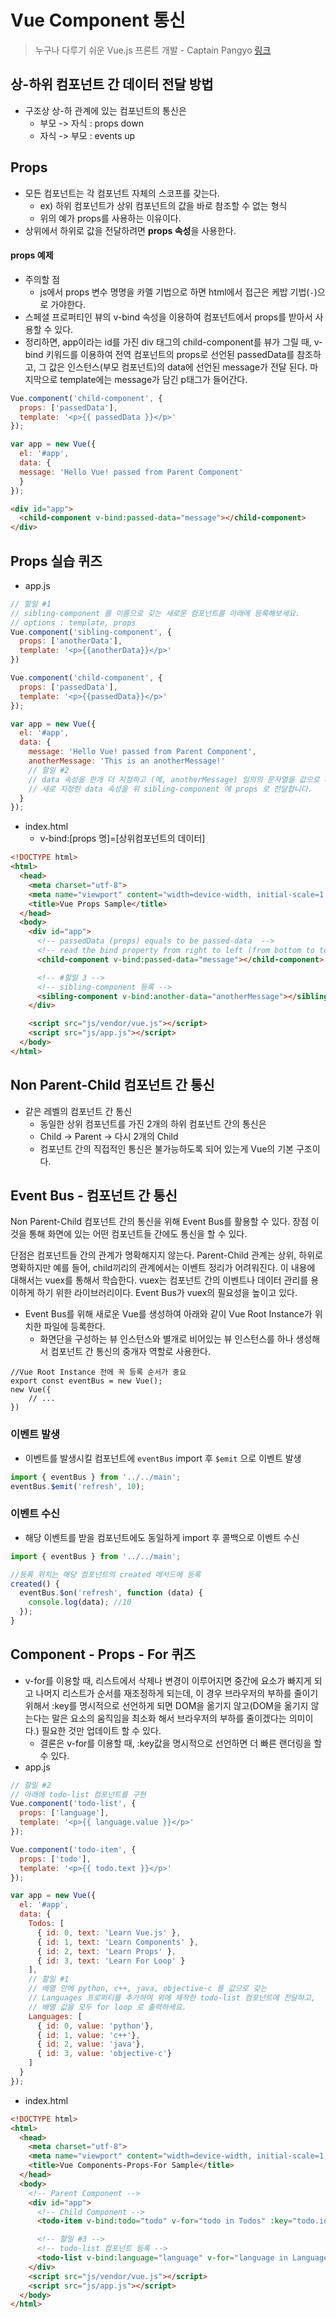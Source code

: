 # Vue Component 통신

> 누구나 다루기 쉬운 Vue.js 프론트 개발 - Captain Pangyo [링크](https://www.inflearn.com/course/vue-pwa-vue-js-%EA%B8%B0%EB%B3%B8/)

## 상-하위 컴포넌트 간 데이터 전달 방법

* 구조상 상-하 관계에 있는 컴포넌트의 통신은
  * 부모 -> 자식 : props down
  * 자식 -> 부모 : events up

## Props

* 모든 컴포넌트는 각 컴포넌트 자체의 스코프를 갖는다.
  * ex) 하위 컴포넌트가 상위 컴포넌트의 값을 바로 참조할 수 없는 형식
  * 위의 예가 props를 사용하는 이유이다. 
* 상위에서 하위로 값을 전달하려면 **props 속성**을 사용한다.

#### props 예제

* 주의할 점
  * js에서 props 변수 명명을 카멜 기법으로 하면 html에서 접근은 케밥 기법(`-`)으로 가야한다.
* 스페셜 프로퍼티인 뷰의 v-bind 속성을 이용하여 컴포넌트에서 props를 받아서 사용할 수 있다.
* 정리하면, app이라는 id를 가진 div 태그의 child-component를 뷰가 그릴 때, v-bind 키워드를 이용하여 전역 컴포넌트의 props로 선언된 passedData를 참조하고, 그 값은 인스턴스(부모 컴포넌트)의 data에 선언된 message가 전달 된다. 마지막으로 template에는 message가 담긴 p태그가 들어간다.

```js
Vue.component('child-component', {
  props: ['passedData'],
  template: '<p>{{ passedData }}</p>'
});

var app = new Vue({
  el: '#app',
  data: {
  message: 'Hello Vue! passed from Parent Component'
  }
});
```

```html
<div id="app">
  <child-component v-bind:passed-data="message"></child-component>
</div>
```

## Props 실습 퀴즈

* app.js

```js
// 할일 #1
// sibling-component 를 이름으로 갖는 새로운 컴포넌트를 아래에 등록해보세요.
// options : template, props
Vue.component('sibling-component', {
  props: ['anotherData'],
  template: '<p>{{anotherData}}</p>'
})

Vue.component('child-component', {
  props: ['passedData'],
  template: '<p>{{passedData}}</p>'
});

var app = new Vue({
  el: '#app',
  data: {
    message: 'Hello Vue! passed from Parent Component',
    anotherMessage: 'This is an anotherMessage!'
    // 할일 #2
    // data 속성을 한개 더 지정하고 (예, anotherMessage) 임의의 문자열을 값으로 대입해보세요.
    // 새로 지정한 data 속성을 위 sibling-component 에 props 로 전달합니다.
  }
});
```

* index.html
  * v-bind:[props 명]=[상위컴포넌트의 데이터]

```html
<!DOCTYPE html>
<html>
  <head>
    <meta charset="utf-8">
    <meta name="viewport" content="width=device-width, initial-scale=1.0">
    <title>Vue Props Sample</title>
  </head>
  <body>
    <div id="app">
      <!-- passedData (props) equals to be passed-data  -->
      <!-- read the bind property from right to left (from bottom to top in app.js)-->
      <child-component v-bind:passed-data="message"></child-component>

      <!-- #할일 3 -->
      <!-- sibling-component 등록 -->
      <sibling-component v-bind:another-data="anotherMessage"></sibling-component>
    </div>

    <script src="js/vendor/vue.js"></script>
    <script src="js/app.js"></script>
  </body>
</html>
```

## Non Parent-Child 컴포넌트 간 통신

* 같은 레벨의 컴포넌트 간 통신
  * 동일한 상위 컴포넌트를 가진 2개의 하위 컴포넌트 간의 통신은
  * Child -> Parent -> 다시 2개의 Child
  * 컴포넌트 간의 직접적인 통신은 불가능하도록 되어 있는게 Vue의 기본 구조이다.

## Event Bus - 컴포넌트 간 통신

Non Parent-Child 컴포넌트 간의 통신을 위해 Event Bus를 활용할 수 있다. 장점 이것을 통해 화면에 있는 어떤 컴포넌트들 간에도 통신을 할 수 있다.

단점은 컴포넌트들 간의 관계가 명확해지지 않는다. Parent-Child 관계는 상위, 하위로 명확하지만 예를 들어, child끼리의 관계에서는 이벤트 정리가 어려워진다. 이 내용에 대해서는 vuex를 통해서 학습한다. vuex는 컴포넌트 간의 이벤트나 데이터 관리를 용이하게 하기 위한 라이브러리이다. Event Bus가 vuex의 필요성을 높이고 있다.

* Event Bus를 위해 새로운 Vue를 생성하여 아래와 같이 Vue Root Instance가 위치한 파일에 등록한다.
  * 화면단을 구성하는 뷰 인스턴스와 별개로 비어있는 뷰 인스턴스를 하나 생성해서 컴포넌트 간 통신의 중개자 역할로 사용한다.

```vue
//Vue Root Instance 전에 꼭 등록 순서가 중요
export const eventBus = new Vue();
new Vue({
	// ...
})
```

### 이벤트 발생

* 이벤트를 발생시킬 컴포넌트에 `eventBus` import 후 `$emit` 으로 이벤트 발생

```js
import { eventBus } from '../../main';
eventBus.$emit('refresh', 10);
```

### 이벤트 수신

* 해당 이벤트를 받을 컴포넌트에도 동일하게 import 후 콜백으로 이벤트 수신

```js
import { eventBus } from '../../main';

//등록 위치는 해당 컴포넌트의 created 메서드에 등록
created() {
  eventBus.$on('refresh', function (data) {
    console.log(data); //10
  });
}
```

## Component - Props - For 퀴즈

* v-for를 이용할 때, 리스트에서 삭제나 변경이 이루어지면 중간에 요소가 빠지게 되고 나머지 리스트가 순서를 재조정하게 되는데, 이 경우 브라우저의 부하를 줄이기 위해서 :key를 명시적으로 선언하게 되면 DOM을 옮기지 않고(DOM을 옮기지 않는다는 말은 요소의 움직임을 최소화 해서 브라우저의 부하를 줄이겠다는 의미이다.) 필요한 것만 업데이트 할 수 있다.
  * 결론은 v-for를 이용할 때, :key값을 명시적으로 선언하면 더 빠른 랜더링을 할 수 있다.
* app.js

```js
// 할일 #2
// 아래에 todo-list 컴포넌트를 구현
Vue.component('todo-list', {
  props: ['language'],
  template: '<p>{{ language.value }}</p>'
});

Vue.component('todo-item', {
  props: ['todo'],
  template: '<p>{{ todo.text }}</p>'
});

var app = new Vue({
  el: '#app',
  data: {
    Todos: [
      { id: 0, text: 'Learn Vue.js' },
      { id: 1, text: 'Learn Components' },
      { id: 2, text: 'Learn Props' },
      { id: 3, text: 'Learn For Loop' }
    ],
    // 할일 #1
    // 배열 안에 python, c++, java, objective-c 를 값으로 갖는
    // Languages 프로퍼티를 추가하여 위에 제작한 todo-list 컴포넌트에 전달하고,
    // 배열 값을 모두 for loop 로 출력하세요.
    Languages: [
      { id: 0, value: 'python'},
      { id: 1, value: 'c++'},
      { id: 2, value: 'java'},
      { id: 3, value: 'objective-c'}
    ]
  }
});
```

* index.html

```html
<!DOCTYPE html>
<html>
  <head>
    <meta charset="utf-8">
    <meta name="viewport" content="width=device-width, initial-scale=1.0">
    <title>Vue Components-Props-For Sample</title>
  </head>
  <body>
    <!-- Parent Component -->
    <div id="app">
      <!-- Child Component -->
      <todo-item v-bind:todo="todo" v-for="todo in Todos" :key="todo.id"></todo-item>

      <!-- 할일 #3 -->
      <!-- todo-list 컴포넌트 등록 -->
      <todo-list v-bind:language="language" v-for="language in Languages" :key="language.id"></todo-list>
    </div>
    <script src="js/vendor/vue.js"></script>
    <script src="js/app.js"></script>
  </body>
</html>
```

